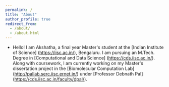 ```yaml
---
permalink: /
title: "About"
author_profile: true
redirect_from: 
  - /about/
  - /about.html
---
```


- Hello! I am Akshatha, a final year Master's student at the [Indian Institute of Science] (https://iisc.ac.in/), Bengaluru. I am pursuing an M.Tech. Degree in [Computational and Data Science] (https://cds.iisc.ac.in/). Along with coursework, I am currently working on my Master's dissertation project in the [Biomolecular Computation Lab] (http://pallab.serc.iisc.ernet.in/) under [Professor Debnath Pal] (https://cds.iisc.ac.in/faculty/dpal/). 



